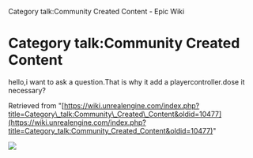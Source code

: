 Category talk:Community Created Content - Epic Wiki                    

Category talk:Community Created Content
=======================================

hello,i want to ask a question.That is why it add a playercontroller.dose it necessary?

Retrieved from "[https://wiki.unrealengine.com/index.php?title=Category\_talk:Community\_Created\_Content&oldid=10477](https://wiki.unrealengine.com/index.php?title=Category_talk:Community_Created_Content&oldid=10477)"

  ![](https://tracking.unrealengine.com/track.png)
